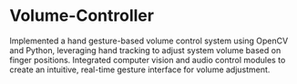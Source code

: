 # Volume-Controller



Implemented a hand gesture-based volume control system using OpenCV and Python, leveraging hand tracking to adjust system volume based on finger positions. Integrated computer vision and audio control modules to create an intuitive, real-time gesture interface for volume adjustment.
